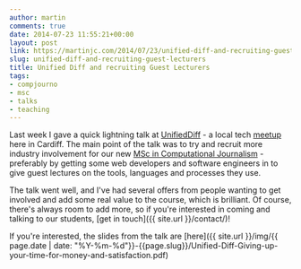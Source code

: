 ```yaml
---
author: martin
comments: true
date: 2014-07-23 11:55:21+00:00
layout: post
link: https://martinjc.com/2014/07/23/unified-diff-and-recruiting-guest-lecturers/
slug: unified-diff-and-recruiting-guest-lecturers
title: Unified Diff and recruiting Guest Lecturers
tags:
- compjourno
- msc
- talks
- teaching
---
```


Last week I gave a quick lightning talk at [UnifiedDiff](http://unifieddiff.co.uk/) - a local tech [meetup](http://www.meetup.com/unified-diff) here in Cardiff. The main point of the talk was to try and recruit more industry involvement for our new [MSc in Computational Journalism](http://courses.cardiff.ac.uk/postgraduate/course/detail/p411.html) - preferably by getting some web developers and software engineers in to give guest lectures on the tools, languages and processes they use.

The talk went well, and I've had several offers from people wanting to get involved and add some real value to the course, which is brilliant. Of course, there's always room to add more, so if you're interested in coming and talking to our students, [get in touch]({{ site.url }}/contact/)!

If you're interested, the slides from the talk are [here]({{ site.url }}/img/{{ page.date | date: "%Y-%m-%d"}}-{{page.slug}}/Unified-Diff-Giving-up-your-time-for-money-and-satisfaction.pdf)
